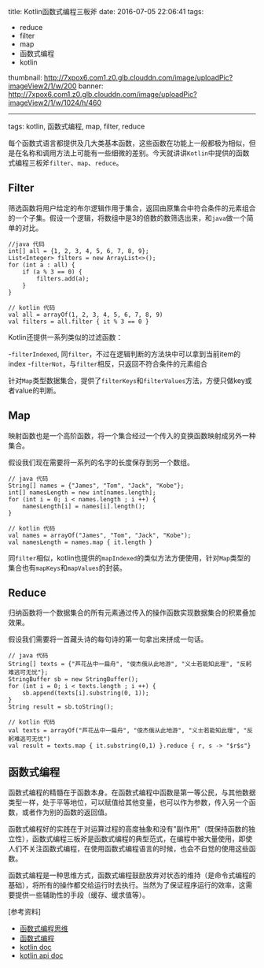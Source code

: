 title: Kotlin函数式编程三板斧
date: 2016-07-05 22:06:41
tags: 
- reduce
- filter
- map
- 函数式编程
- kotlin
  
thumbnail: http://7xpox6.com1.z0.glb.clouddn.com/image/uploadPic?imageView2/1/w/200
banner: http://7xpox6.com1.z0.glb.clouddn.com/image/uploadPic?imageView2/1/w/1024/h/460 

---


tags: kotlin, 函数式编程, map, filter, reduce

每个函数式语言都提供及几大类基本函数，这些函数在功能上一般都极为相似，但是在名称和调用方法上可能有一些细微的差别。今天就讲讲`Kotlin`中提供的函数式编程三板斧`filter`、`map`、`reduce`。

<!-- more -->

## Filter

筛选函数将用户给定的布尔逻辑作用于集合，返回由原集合中符合条件的元素组合的一个子集。假设一个逻辑，将数组中是3的倍数的数筛选出来，和`java`做一个简单的对比。

```
//java 代码
int[] all = {1, 2, 3, 4, 5, 6, 7, 8, 9};
List<Integer> filters = new ArrayList<>();
for (int a : all) {
    if (a % 3 == 0) {
        filters.add(a);
    }
}
```

```
// kotlin 代码
val all = arrayOf(1, 2, 3, 4, 5, 6, 7, 8, 9)
val filters = all.filter { it % 3 == 0 }
```

Kotlin还提供一系列类似的过滤函数：

-`filterIndexed`, 同`filter`，不过在逻辑判断的方法块中可以拿到当前item的index
-`filterNot`，与`filter`相反，只返回不符合条件的元素组合

针对`Map`类型数据集合，提供了`filterKeys`和`filterValues`方法，方便只做key或者value的判断。

## Map

映射函数也是一个高阶函数，将一个集合经过一个传入的变换函数映射成另外一种集合。

假设我们现在需要将一系列的名字的长度保存到另一个数组。

```
// java 代码
String[] names = {"James", "Tom", "Jack", "Kobe"};
int[] namesLength = new int[names.length];
for (int i = 0; i < names.length ; i ++) {
    namesLength[i] = names[i].length();
}
```

```
// kotlin 代码
val names = arrayOf("James", "Tom", "Jack", "Kobe");
val namesLength = names.map { it.length }
```

同`filter`相似，kotlin也提供的`mapIndexed`的类似方法方便使用，针对`Map`类型的集合也有`mapKeys`和`mapValues`的封装。

## Reduce

归纳函数将一个数据集合的所有元素通过传入的操作函数实现数据集合的积累叠加效果。

假设我们需要将一首藏头诗的每句诗的第一句拿出来拼成一句话。

```
// java 代码
String[] texts = {"芦花丛中一扁舟", "俊杰俄从此地游", "义士若能知此理", "反躬难逃可无忧"};
StringBuffer sb = new StringBuffer();
for (int i = 0; i < texts.length ; i ++) {
    sb.append(texts[i].substring(0, 1));
}
String result = sb.toString();
```

```
// kotlin 代码
val texts = arrayOf("芦花丛中一扁舟", "俊杰俄从此地游", "义士若能知此理", "反躬难逃可无忧")
val result = texts.map { it.substring(0,1) }.reduce { r, s -> "$r$s"}
```

## 函数式编程

函数式编程的精髓在于函数本身。在函数式编程中函数是第一等公民，与其他数据类型一样，处于平等地位，可以赋值给其他变量，也可以作为参数，传入另一个函数，或者作为别的函数的返回值。

函数式编程好的实践在于对运算过程的高度抽象和没有"副作用"（既保持函数的独立性），函数式编程三板斧是函数式编程的典型范式，在编程中被大量使用，即使人们不关注函数式编程，在使用函数式编程语言的时候，也会不自觉的使用这些函数。

函数式编程是一种思维方式，函数式编程鼓励放弃对状态的维持（是命令式编程的基础），将所有的操作都交给运行时去执行。当然为了保证程序运行的效率，这需要提供一些辅助性的手段（缓存、缓求值等）。

[参考资料]

- [函数式编程思维](https://book.douban.com/subject/26587213/)
- [函数式编程](http://baike.baidu.com/view/1711147.htm)
- [kotlin doc](https://kotlinlang.org/docs/reference/)
- [kotlin api doc](https://kotlinlang.org/api/latest/jvm/stdlib/)
